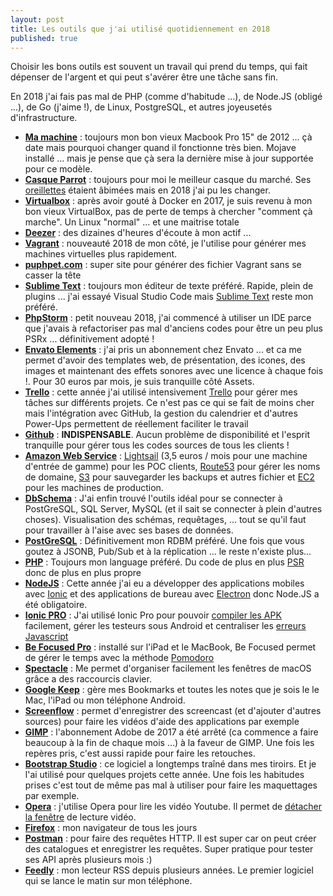 ```yaml
---
layout: post
title: Les outils que j'ai utilisé quotidiennement en 2018
published: true
---
```

Choisir les bons outils est souvent un travail qui prend du temps, qui fait dépenser de l'argent et qui peut s'avérer être une tâche sans fin.

En 2018 j'ai fais pas mal de PHP (comme d'habitude ...), de Node.JS (obligé ...), de Go (j'aime !), de Linux, PostgreSQL, et autres joyeusetés d'infrastructure.
* __[Ma machine](https://support.apple.com/kb/SP694?locale=fr_MA&viewlocale=fr_FR)__ : toujours mon bon vieux Macbook Pro 15" de 2012 ... çà date mais pourquoi changer quand il fonctionne très bien. Mojave installé ... mais je pense que çà sera la dernière mise à jour supportée pour ce modèle.
* __[Casque Parrot](https://support.apple.com/kb/SP694?locale=fr_MA&viewlocale=fr_FR)__ : toujours pour moi le meilleur casque du marché. Ses [oreillettes](https://twitter.com/jeremysalmon/status/676460338464710657) étaient âbimées mais en 2018 j'ai pu les changer.  
* __[Virtualbox](https://www.virtualbox.org/)__ : après avoir gouté à Docker en 2017, je suis revenu à mon bon vieux VirtualBox, pas de perte de temps à chercher "comment çà marche". Un Linux "normal" ... et une maitrise totale
* __[Deezer](https://www.deezer.com/fr/)__ : des dizaines d'heures d'écoute à mon actif ...
* __[Vagrant](https://www.vagrantup.com/)__ : nouveauté 2018 de mon côté, je l'utilise pour générer mes machines virtuelles plus rapidement.
* __[puphpet.com](https://puphpet.com/)__ : super site pour générer des fichier Vagrant sans se casser la tête
* __[Sublime Text](https://www.sublimetext.com/)__ : toujours mon éditeur de texte préféré. Rapide, plein de plugins ... j'ai essayé Visual Studio Code mais [Sublime Text](https://www.sublimetext.com/) reste mon préféré.
* __[PhpStorm](https://www.jetbrains.com/phpstorm/)__ : petit nouveau 2018, j'ai commencé à utiliser un IDE parce que j'avais à refactoriser pas mal d'anciens codes pour être un peu plus PSRx ... définitivement adopté !
* __[Envato Elements](https://elements.envato.com/)__ : j'ai pris un abonnement chez Envato ... et ca me permet d'avoir des templates web, de présentation, des icones, des images et maintenant des effets sonores avec une licence à chaque fois !. Pour 30 euros par mois, je suis tranquille côté Assets.
* __[Trello](https://trello.com/)__ : cette année j'ai utilisé intensivement [Trello](https://trello.com/) pour gérer mes tâches sur différents projets. Ce n'est pas ce qui se fait de moins cher mais l'intégration avec GitHub, la gestion du calendrier et d'autres Power-Ups permettent de réellement faciliter le travail
* __[Github](https://www.github.com)__ : __INDISPENSABLE__. Aucun problème de disponibilité et l'esprit tranquille pour gérer tous les codes sources de tous les clients !
* __[Amazon Web Service](https://aws.amazon.com)__ : [Lightsail](https://aws.amazon.com/fr/lightsail/) (3,5 euros / mois pour une machine d'entrée de gamme) pour les POC clients, [Route53](https://aws.amazon.com/fr/route53/) pour gérer les noms de domaine, [S3](https://aws.amazon.com/fr/s3/) pour sauvegarder les backups et autres fichier et [EC2](https://aws.amazon.com/fr/ec2/) pour les machines de production.
* __[DbSchema](https://www.dbschema.com/)__ : J'ai enfin trouvé l'outils idéal pour se connecter à PostGreSQL, SQL Server, MySQL (et il sait se connecter à plein d'autres choses). Visualisation des schémas, requêtages, ... tout se qu'il faut pour travailler à l'aise avec ses bases de données.
* __[PostGreSQL](https://www.postgresql.org/)__ : Définitivement mon RDBM préféré. Une fois que vous goutez à JSONB, Pub/Sub et à la réplication ... le reste n'existe plus...
* __[PHP](https://www.php.net)__ : Toujours mon language préféré. Du code de plus en plus [PSR](https://www.php-fig.org/psr/) donc de plus en plus propre
* __[NodeJS](https://nodejs.org/en/)__ : Cette année j'ai eu a développer des applications mobiles avec [Ionic](https://ionicframework.com/) et des applications de bureau avec [Electron](https://electronjs.org/) donc Node.JS a été obligatoire.
* __[Ionic PRO](https://electronjs.org/)__ : J'ai utilisé Ionic Pro pour pouvoir [compiler les APK](https://ionicframework.com/docs/appflow/builds/#builds) facilement, gérer les testeurs sous Android et centraliser les [erreurs Javascript](https://ionicframework.com/docs/appflow/monitoring/)
* __[Be Focused Pro](https://itunes.apple.com/us/app/be-focused-pro-focus-timer/id961632517?mt=12)__ : installé sur l'iPad et le MacBook, Be Focused permet de gérer le temps avec la méthode [Pomodoro](https://fr.wikipedia.org/wiki/Technique_Pomodoro)
* __[Spectacle](https://www.spectacleapp.com/)__ : Me permet d'organiser facilement les fenêtres de macOS grâce a des raccourcis clavier.
* __[Google Keep](https://keep.google.com/)__ : gère mes Bookmarks et toutes les notes que je sois le le Mac, l'iPad ou mon téléphone Android.
* __[Screenflow](https://www.telestream.net/screenflow/)__ : permet d'enregistrer des screencast (et d'ajouter d'autres sources) pour faire les vidéos d'aide des applications par exemple
* __[GIMP](https://www.gimp.org/)__ : l'abonnement Adobe de 2017 a été arrêté (ca commence a faire beaucoup à la fin de chaque mois ...) à la faveur de GIMP. Une fois les repères pris, c'est aussi rapide pour faire les retouches.
* __[Bootstrap Studio](https://bootstrapstudio.io/)__ : ce logiciel a longtemps traîné dans mes tiroirs. Et je l'ai utilisé pour quelques projets cette année. Une fois les habitudes prises c'est tout de même pas mal à utiliser pour faire les maquettages par exemple.
* __[Opera](https://www.opera.com/fr)__ : j'utilise Opera pour lire les vidéo Youtube. Il permet de [détacher la fenêtre](https://blogs.opera.com/desktop/2016/04/opera-beta-update-video-pop/) de lecture vidéo.
* __[Firefox](https://www.mozilla.org/fr/firefox/new/)__ : mon navigateur de tous les jours
* __[Postman](https://www.getpostman.com/)__ : pour faire des requêtes HTTP. Il est super car on peut créer des catalogues et enregistrer les requêtes. Super pratique pour tester ses API après plusieurs mois :)
* __[Feedly](https://feedly.com)__ : mon lecteur RSS depuis plusieurs années. Le premier logiciel qui se lance le matin sur mon téléphone.

 